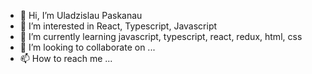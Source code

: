- 👋 Hi, I’m Uladzislau Paskanau
- 👀 I’m interested in React, Typescript, Javascript
- 🌱 I’m currently learning javascript, typescript, react, redux, html, css
- 💞️ I’m looking to collaborate on ...
- 📫 How to reach me ...

<!---
Paskinho/Paskinho is a ✨ special ✨ repository because its `README.md` (this file) appears on your GitHub profile.
You can click the Preview link to take a look at your changes.
--->
